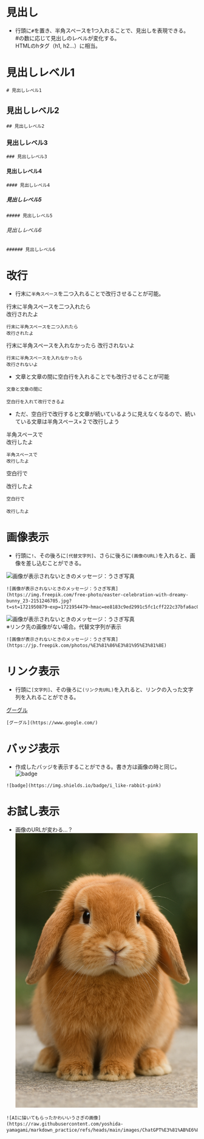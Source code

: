 # 見出し
* 行頭に`#`を置き、半角スペースを1つ入れることで、見出しを表現できる。  
#の数に応じて見出しのレベルが変化する。  
HTMLのhタグ（h1, h2…）に相当。

# 見出しレベル1
```
# 見出しレベル1
```

## 見出しレベル2
```
## 見出しレベル2
```

### 見出しレベル3
```
### 見出しレベル3
```

#### 見出しレベル4
```
#### 見出しレベル4
```

##### 見出しレベル5
```
##### 見出しレベル5
```

###### 見出しレベル6
```
###### 見出しレベル6
```

# 改行

* 行末に`半角スペース`を二つ入れることで改行させることが可能。

行末に半角スペースを二つ入れたら  
改行されたよ

```
行末に半角スペースを二つ入れたら  
改行されたよ
```

行末に半角スペースを入れなかったら
改行されないよ

```
行末に半角スペースを入れなかったら
改行されないよ
```

* 文章と文章の間に空白行を入れることでも改行させることが可能
```
文章と文章の間に

空白行を入れて改行できるよ
```

* ただ、空白行で改行すると文章が続いているように見えなくなるので、続いている文章は半角スペース×２で改行しよう

半角スペースで  
改行したよ
```
半角スペースで  
改行したよ
```

空白行で

改行したよ
```
空白行で

改行したよ
```

# 画像表示
* 行頭に`!`、その後ろに`[代替文字列]`、さらに後ろに`(画像のURL)`を入れると、画像を差し込むことができる。

![画像が表示されないときのメッセージ：うさぎ写真](https://img.freepik.com/free-photo/easter-celebration-with-dreamy-bunny_23-2151246705.jpg?t=st=1721950879~exp=1721954479~hmac=ee8183c9ed2991c5fc1cff222c37bfa6ac06288f64b34c0d817ee7bdc477a730&w=996)

```
![画像が表示されないときのメッセージ：うさぎ写真](https://img.freepik.com/free-photo/easter-celebration-with-dreamy-bunny_23-2151246705.jpg?t=st=1721950879~exp=1721954479~hmac=ee8183c9ed2991c5fc1cff222c37bfa6ac06288f64b34c0d817ee7bdc477a730&w=996)
```

![画像が表示されないときのメッセージ：うさぎ写真](https://jp.freepik.com/photos/%E3%81%86%E3%81%95%E3%81%8E)  
※リンク先の画像がない場合。代替文字列が表示

```
![画像が表示されないときのメッセージ：うさぎ写真](https://jp.freepik.com/photos/%E3%81%86%E3%81%95%E3%81%8E)
```

# リンク表示
* 行頭に`[文字列]`、その後ろに`(リンク先URL)`を入れると、リンクの入った文字列を入れることができる。

[グーグル](https://www.google.com/)

```
[グーグル](https://www.google.com/)
```

# バッジ表示
* 作成したバッジを表示することができる。書き方は画像の時と同じ。  
![badge](https://img.shields.io/badge/i_like-rabbit-pink)

```
![badge](https://img.shields.io/badge/i_like-rabbit-pink)
```

# お試し表示
* 画像のURLが変わる…？
![badge](https://raw.githubusercontent.com/yoshida-yamagami/markdown_practice/refs/heads/main/images/ChatGPT%E3%81%AB%E6%8F%8F%E3%81%84%E3%81%A6%E3%82%82%E3%82%89%E3%81%A3%E3%81%9F%E5%AE%9F%E7%89%A9%E5%AF%84%E3%82%8A%E3%81%AE%E3%81%8B%E3%82%8F%E3%81%84%E3%81%84%E3%81%86%E3%81%95%E3%81%8E%E3%81%AE%E7%94%BB%E5%83%8F.png)

```
![AIに描いてもらったかわいいうさぎの画像](https://raw.githubusercontent.com/yoshida-yamagami/markdown_practice/refs/heads/main/images/ChatGPT%E3%81%AB%E6%8F%8F%E3%81%84%E3%81%A6%E3%82%82%E3%82%89%E3%81%A3%E3%81%9F%E5%AE%9F%E7%89%A9%E5%AF%84%E3%82%8A%E3%81%AE%E3%81%8B%E3%82%8F%E3%81%84%E3%81%84%E3%81%86%E3%81%95%E3%81%8E%E3%81%AE%E7%94%BB%E5%83%8F.png)
```

